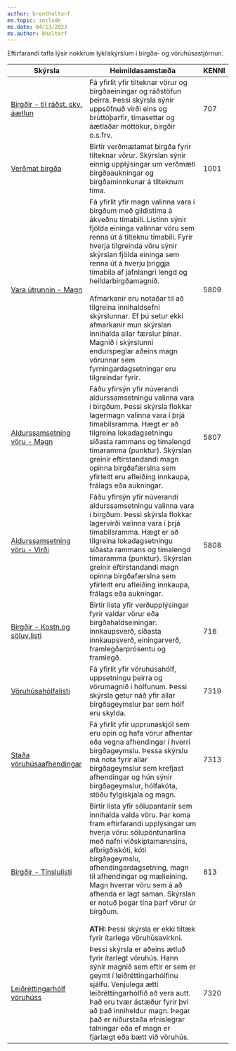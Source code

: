 ```yaml
---
author: brentholtorf
ms.topic: include
ms.date: 04/13/2023
ms.author: bholtorf
---
```


Eftirfarandi tafla lýsir nokkrum lykilskýrslum í birgða- og vöruhúsastjórnun.

| Skýrsla | Heimildasamstæða | KENNI | 
|---------|---------|---------|
|[Birgðir - til ráðst. skv. áætlun](https://businesscentral.dynamics.com?report=707)|Fá yfirlit yfir tilteknar vörur og birgðaeiningar og ráðstöfun þeirra. Þessi skýrsla sýnir uppsöfnuð virði eins og brúttóþarfir, tímasettar og áætlaðar móttökur, birgðir o.s.frv. |707|
|[Verðmat birgða](https://businesscentral.dynamics.com?report=1001)|Birtir verðmætamat birgða fyrir tilteknar vörur. Skýrslan sýnir einnig upplýsingar um verðmæti birgðaaukningar og birgðaminnkunar á tilteknum tíma.|1001|
|[Vara útrunnin - Magn](https://businesscentral.dynamics.com?report=5809)|Fá yfirlit yfir magn valinna vara í birgðum með gildistíma á ákveðnu tímabili. Listinn sýnir fjölda eininga valinnar vöru sem renna út á tilteknu tímabili. Fyrir hverja tilgreinda vöru sýnir skýrslan fjölda eininga sem renna út á hverju þriggja tímabila af jafnlangri lengd og heildarbirgðamagnið.<br><br>Afmarkanir eru notaðar til að tilgreina innihaldsefni skýrslunnar. Ef þú setur ekki afmarkanir mun skýrslan innihalda allar færslur þínar. Magnið í skýrslunni endurspeglar aðeins magn vörunnar sem fyrningardagsetningar eru tilgreindar fyrir.|5809|
|[Aldurssamsetning vöru - Magn](https://businesscentral.dynamics.com?report=5807)|Fáðu yfirsýn yfir núverandi aldurssamsetningu valinna vara í birgðum. Þessi skýrsla flokkar lagermagn valinna vara í þrjá tímabilsramma. Hægt er að tilgreina lokadagsetningu síðasta rammans og tímalengd tímaramma (punktur). Skýrslan greinir eftirstandandi magn opinna birgðafærslna sem yfirleitt eru afleiðing innkaupa, frálags eða aukningar.|5807|
|[Aldurssamsetning vöru - Virði](https://businesscentral.dynamics.com?report=5808)|Fáðu yfirsýn yfir núverandi aldurssamsetningu valinna vara í birgðum. Þessi skýrsla flokkar lagervirði valinna vara í þrjá tímabilsramma. Hægt er að tilgreina lokadagsetningu síðasta rammans og tímalengd tímaramma (punktur). Skýrslan greinir eftirstandandi magn opinna birgðafærslna sem yfirleitt eru afleiðing innkaupa, frálags eða aukningar.|5808|
|[Birgðir - Kostn.og söluv.listi](https://businesscentral.dynamics.com?report=716)|Birtir lista yfir verðupplýsingar fyrir valdar vörur eða birgðahaldseiningar: innkaupsverð, síðasta innkaupsverð, einingarverð, framlegðarprósentu og framlegð. |716|
|[Vöruhúsahólfalisti](https://businesscentral.dynamics.com?report=7319)|Fá yfirlit yfir vöruhúsahólf, uppsetningu þeirra og vörumagnið í hólfunum. Þessi skýrsla getur náð yfir allar birgðageymslur þar sem hólf eru skylda. |7319|
|[Staða vöruhúsaafhendingar](https://businesscentral.dynamics.com?report=7313)|Fá yfirlit yfir upprunaskjöl sem eru opin og hafa vörur afhentar eða vegna afhendingar í hverri birgðageymslu. Þessa skýrslu má nota fyrir allar birgðageymslur sem krefjast afhendingar og hún sýnir birgðageymslur, hólfakóta, stöðu fylgiskjala og magn.|7313|
|[Birgðir - Tínslulisti](https://businesscentral.dynamics.com?report=813)|Birtir lista yfir sölupantanir sem innihalda valda vöru. Þar koma fram eftirfarandi upplýsingar um hverja vöru: sölupöntunarlína með nafni viðskiptamannsins, afbrigðiskóti, kóti birgðageymslu, afhendingardagsetning, magn til afhendingar og mælieining. Magn hverrar vöru sem á að afhenda er lagt saman. Skýrslan er notuð þegar tína þarf vörur úr birgðum.<br><br>**ATH:** Þessi skýrsla er ekki tiltæk fyrir ítarlega vöruhúsavirkni.|813|
|[Leiðréttingarhólf vöruhúss](https://businesscentral.dynamics.com?report=7320)|Þessi skýrsla er aðeins ætluð fyrir ítarlegt vöruhús. Hann sýnir magnið sem eftir er sem er geymt í leiðréttingarhólfinu sjálfu. Venjulega ætti leiðréttingarhólfið að vera autt. Það eru tvær ástæður fyrir því að það inniheldur magn. Þegar það er niðurstaða efnislegrar talningar eða ef magn er fjarlægt eða bætt við vöruhús.|7320|

